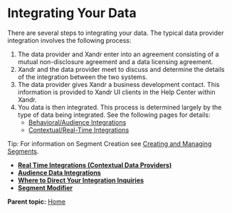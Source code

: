 # Integrating Your Data

<div class="body">

There are several steps to integrating your data. The typical data
provider integration involves the following process:

1.  The data provider and <span class="ph">Xandr</span> enter into an
    agreement consisting of a mutual non-disclosure agreement and a data
    licensing agreement.
2.  <span class="ph">Xandr</span> and the data provider meet to discuss
    and determine the details of the integration between the two
    systems.
3.  The data provider gives <span class="ph">Xandr</span> a business
    development contact. This information is provided to
    <span class="ph">Xandr</span> UI clients in the Help Center within
    <span class="ph">Xandr</span>.
4.  You data is then integrated. This process is determined largely by
    the type of data being integrated. See the following pages for
    details:
    - <a href="audience-data-integrations.html"
      class="xref">Behavioral/Audience Integrations</a>
    - <a href="real-time-data-integration-instructions.html"
      class="xref">Contextual/Real-Time Integrations</a>

<div class="note tip">

<span class="tiptitle">Tip:</span> For information on Segment Creation
see <a href="creating-and-managing-segments.html" class="xref">Creating and
Managing Segments</a>.

</div>

</div>

<div class="related-links">

- **[Real Time Integrations (Contextual Data
  Providers)](real-time-integrations-contextual-data-providers.html)**  
- **[Audience Data Integrations](audience-data-integrations.html)**  
- **[Where to Direct Your Integration
  Inquiries](where-to-direct-your-integration-inquiries.html)**  
- **[Segment Modifier](segment-modifier.html)**  

<div class="familylinks">

<div class="parentlink">

**Parent topic:** <a href="home.html" class="link">Home</a>

</div>

</div>

</div>
